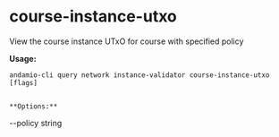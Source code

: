 # course-instance-utxo
View the course instance UTxO for course with specified policy



**Usage:**
```
andamio-cli query network instance-validator course-instance-utxo [flags]

```


```

**Options:**
```
--policy string
```


